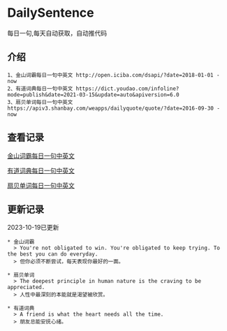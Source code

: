 # DailySentence

每日一句,每天自动获取，自动推代码

## 介绍

```
1、金山词霸每日一句中英文 http://open.iciba.com/dsapi/?date=2018-01-01 - now
2、有道词典每日一句中英文 https://dict.youdao.com/infoline?mode=publish&date=2021-03-15&update=auto&apiversion=6.0
3、扇贝单词每日一句中英文 https://apiv3.shanbay.com/weapps/dailyquote/quote/?date=2016-09-30 - now
```

## 查看记录

[金山词霸每日一句中英文](./data/iciba/)

[有道词典每日一句中英文](./data/youdao/)

[扇贝单词每日一句中英文](./data/shanbay/)

## 更新记录
2023-10-19已更新 
```
* 金山词霸
  > You're not obligated to win. You're obligated to keep trying. To the best you can do everyday.
  > 但你必须不断尝试，每天表现你最好的一面。

* 扇贝单词
  > The deepest principle in human nature is the craving to be appreciated.
  > 人性中最深刻的本能就是渴望被欣赏。

* 有道词典
  > A friend is what the heart needs all the time.
  > 朋友总能安抚心绪。

```
